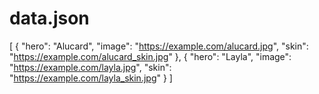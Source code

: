 # data.json
[
  {
    "hero": "Alucard",
    "image": "https://example.com/alucard.jpg",
    "skin": "https://example.com/alucard_skin.jpg"
  },
  {
    "hero": "Layla",
    "image": "https://example.com/layla.jpg",
    "skin": "https://example.com/layla_skin.jpg"
  }
]
